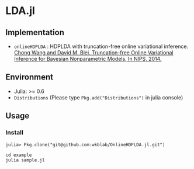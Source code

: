 # LDA.jl

## Implementation

- `onlineHDPLDA` : HDPLDA with  truncation-free online variational inference. [Chong Wang and David M. Blei. Truncation-free Online Variational Inference for Bayesian Nonparametric Models, In NIPS, 2014.](https://papers.nips.cc/paper/4534-truncation-free-online-variational-inference-for-bayesian-nonparametric-models.pdf)

## Environment

- Julia: >= 0.6
- `Distributions` (Please type `Pkg.add("Distributions")` in julia console)

## Usage

### Install

```
julia> Pkg.clone("git@github.com:wkblab/OnlineHDPLDA.jl.git")
```

```julia
cd example
julia sample.jl
```
